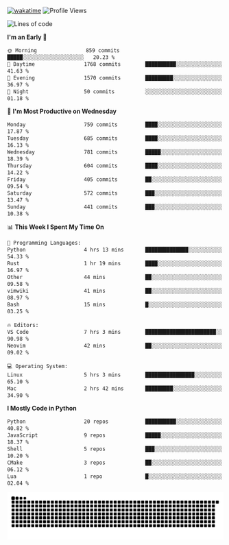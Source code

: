 [![wakatime](https://wakatime.com/badge/user/b920b284-3cde-4cd4-b72e-f7f22d050b16.svg)](https://wakatime.com/@b920b284-3cde-4cd4-b72e-f7f22d050b16)
![Profile Views](http://img.shields.io/badge/Profile%20Views-4586-blue)
<!--START_SECTION:waka-->
![Lines of code](https://img.shields.io/badge/From%20Hello%20World%20I%27ve%20Written-3.8%20million%20lines%20of%20code-blue)

**I'm an Early 🐤** 

```text
🌞 Morning                859 commits         █████░░░░░░░░░░░░░░░░░░░░   20.23 % 
🌆 Daytime                1768 commits        ██████████░░░░░░░░░░░░░░░   41.63 % 
🌃 Evening                1570 commits        █████████░░░░░░░░░░░░░░░░   36.97 % 
🌙 Night                  50 commits          ░░░░░░░░░░░░░░░░░░░░░░░░░   01.18 % 
```
📅 **I'm Most Productive on Wednesday** 

```text
Monday                   759 commits         ████░░░░░░░░░░░░░░░░░░░░░   17.87 % 
Tuesday                  685 commits         ████░░░░░░░░░░░░░░░░░░░░░   16.13 % 
Wednesday                781 commits         █████░░░░░░░░░░░░░░░░░░░░   18.39 % 
Thursday                 604 commits         ████░░░░░░░░░░░░░░░░░░░░░   14.22 % 
Friday                   405 commits         ██░░░░░░░░░░░░░░░░░░░░░░░   09.54 % 
Saturday                 572 commits         ███░░░░░░░░░░░░░░░░░░░░░░   13.47 % 
Sunday                   441 commits         ███░░░░░░░░░░░░░░░░░░░░░░   10.38 % 
```


📊 **This Week I Spent My Time On** 

```text
💬 Programming Languages: 
Python                   4 hrs 13 mins       ██████████████░░░░░░░░░░░   54.33 % 
Rust                     1 hr 19 mins        ████░░░░░░░░░░░░░░░░░░░░░   16.97 % 
Other                    44 mins             ██░░░░░░░░░░░░░░░░░░░░░░░   09.58 % 
vimwiki                  41 mins             ██░░░░░░░░░░░░░░░░░░░░░░░   08.97 % 
Bash                     15 mins             █░░░░░░░░░░░░░░░░░░░░░░░░   03.25 % 

🔥 Editors: 
VS Code                  7 hrs 3 mins        ███████████████████████░░   90.98 % 
Neovim                   42 mins             ██░░░░░░░░░░░░░░░░░░░░░░░   09.02 % 

💻 Operating System: 
Linux                    5 hrs 3 mins        ████████████████░░░░░░░░░   65.10 % 
Mac                      2 hrs 42 mins       █████████░░░░░░░░░░░░░░░░   34.90 % 
```

**I Mostly Code in Python** 

```text
Python                   20 repos            ██████████░░░░░░░░░░░░░░░   40.82 % 
JavaScript               9 repos             █████░░░░░░░░░░░░░░░░░░░░   18.37 % 
Shell                    5 repos             ███░░░░░░░░░░░░░░░░░░░░░░   10.20 % 
CMake                    3 repos             ██░░░░░░░░░░░░░░░░░░░░░░░   06.12 % 
Lua                      1 repo              █░░░░░░░░░░░░░░░░░░░░░░░░   02.04 % 
```




<!--END_SECTION:waka-->
![Snake animation](https://raw.githubusercontent.com/timmypidashev/timmypidashev/main/commits.svg)
